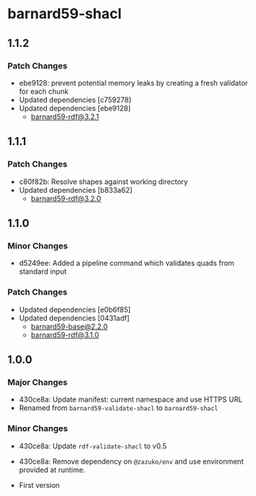 # barnard59-shacl

## 1.1.2

### Patch Changes

- ebe9128: prevent potential memory leaks by creating a fresh validator for each chunk
- Updated dependencies [c759278]
- Updated dependencies [ebe9128]
  - barnard59-rdf@3.2.1

## 1.1.1

### Patch Changes

- c80f82b: Resolve shapes against working directory
- Updated dependencies [b833a62]
  - barnard59-rdf@3.2.0

## 1.1.0

### Minor Changes

- d5249ee: Added a pipeline command which validates quads from standard input

### Patch Changes

- Updated dependencies [e0b6f85]
- Updated dependencies [0431adf]
  - barnard59-base@2.2.0
  - barnard59-rdf@3.1.0

## 1.0.0

### Major Changes

- 430ce8a: Update manifest: current namespace and use HTTPS URL
- Renamed from `barnard59-validate-shacl` to `barnard59-shacl`

### Minor Changes

- 430ce8a: Update `rdf-validate-shacl` to v0.5
- 430ce8a: Remove dependency on `@zazuko/env` and use environment provided at runtime.

- First version
